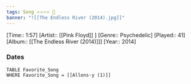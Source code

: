 ```yaml
---
tags: Song ⭐⭐⭐⭐ 💛
banner: "![[The Endless River (2014).jpg]]"
---
```

[Time:: 1:57]
[Artist:: [[Pink Floyd]] ]
[Genre:: Psychedelic]
[Played:: 41]
[Album:: [[The Endless River (2014)]]]
[Year:: 2014]
### Dates
````dataview
TABLE Favorite_Song
WHERE Favorite_Song = [[Allons-y (1)]]
````